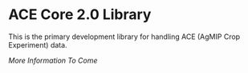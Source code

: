 ACE Core 2.0 Library
====================

This is the primary development library for handling ACE
(AgMIP Crop Experiment) data.

_More Information To Come_
